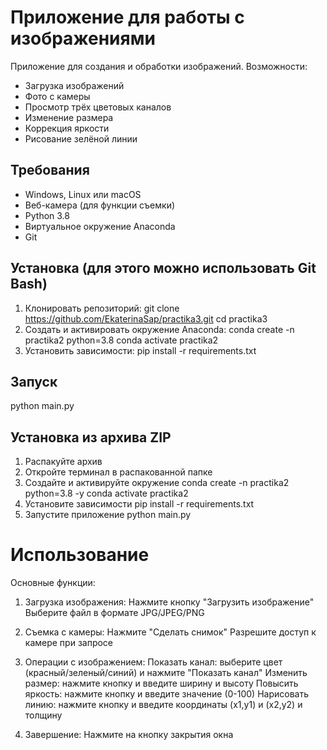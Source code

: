 # Приложение для работы с изображениями
Приложение для создания и обработки изображений. Возможности:
- Загрузка изображений
- Фото с камеры
- Просмотр трёх цветовых каналов
- Изменение размера
- Коррекция яркости
- Рисование зелёной линии
## Требования
- Windows, Linux или macOS
- Веб-камера (для функции съемки)
- Python 3.8
- Виртуальное окружение Anaconda
- Git
## Установка (для этого можно использовать Git Bash)
1. Клонировать репозиторий: 
git clone https://github.com/EkaterinaSap/practika3.git
cd practika3
2. Создать и активировать окружение Anaconda:
conda create -n practika2 python=3.8
conda activate practika2
3. Установить зависимости:
pip install -r requirements.txt
## Запуск
python main.py

## Установка из архива ZIP
1. Распакуйте архив
2. Откройте терминал в распакованной папке
3. Создайте и активируйте окружение 
conda create -n practika2 python=3.8 -y
conda activate practika2
4. Установите зависимости
pip install -r requirements.txt
5. Запустите приложение 
python main.py

# Использование 
Основные функции:
1) Загрузка изображения:
Нажмите кнопку "Загрузить изображение"
Выберите файл в формате JPG/JPEG/PNG

2) Съемка с камеры:
Нажмите "Сделать снимок"
Разрешите доступ к камере при запросе

3) Операции с изображением:
Показать канал: 
выберите цвет (красный/зеленый/синий) и нажмите "Показать канал"
Изменить размер: 
нажмите кнопку и введите ширину и высоту
Повысить яркость: 
нажмите кнопку и введите значение (0-100)
Нарисовать линию: 
нажмите кнопку и введите координаты (x1,y1) и (x2,y2) и толщину

4) Завершение: 
Нажмите на кнопку закрытия окна